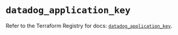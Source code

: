 # `datadog_application_key`

Refer to the Terraform Registry for docs: [`datadog_application_key`](https://registry.terraform.io/providers/datadog/datadog/3.56.0/docs/resources/application_key).
